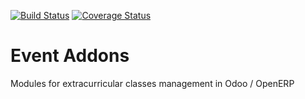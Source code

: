 [![Build Status](https://travis-ci.org/avanzosc/event-wip.svg?branch=8.0)](https://travis-ci.org/avanzosc/event-wip)
[![Coverage Status](https://coveralls.io/repos/github/avanzosc/event-wip/badge.svg?branch=8.0)](https://coveralls.io/github/avanzosc/event-wip?branch=8.0)

Event Addons
============

Modules for extracurricular classes management in Odoo / OpenERP
